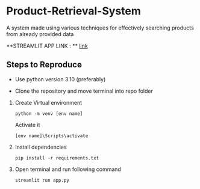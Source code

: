 # Product-Retrieval-System

A system made using various techniques for effectively searching products from already provided data

**STREAMLIT APP LINK : ** [link](https://appuct-retrieval-system-gzp5xbbzwqb67pqdcmbbaf.streamlit.app/)

## Steps to Reproduce 

* Use python version 3.10 (preferably)

* Clone the repository and move terminal into repo folder

1. Create Virtual environment
   
     `python -m venv [env name]`
     > 
     Activate it
   
     `[env name]\Scripts\activate`

3. Install dependencies

   `pip install -r requirements.txt`

4. Open terminal and run following command

   `streamlit run app.py`
